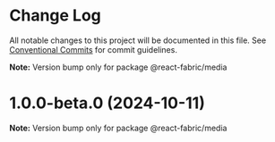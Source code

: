 # Change Log

All notable changes to this project will be documented in this file.
See [Conventional Commits](https://conventionalcommits.org) for commit guidelines.

**Note:** Version bump only for package @react-fabric/media

# 1.0.0-beta.0 (2024-10-11)

**Note:** Version bump only for package @react-fabric/media

